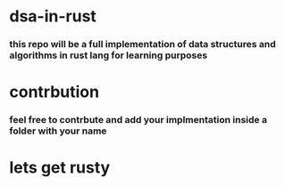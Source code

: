 # dsa-in-rust

### this repo will be a full implementation of data structures and algorithms in rust lang  for learning purposes 
# contrbution 
### feel free to contrbute and add your implmentation inside a folder with your name 

# lets get rusty 
